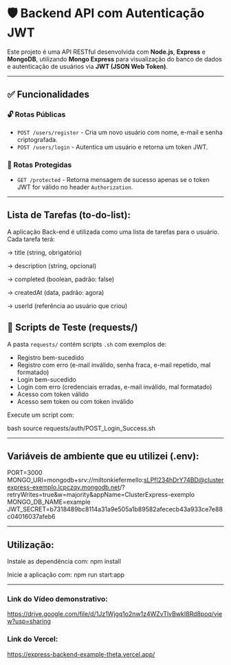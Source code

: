 # 🛡️ Backend API com Autenticação JWT

Este projeto é uma API RESTful desenvolvida com **Node.js**, **Express** e **MongoDB**, utilizando **Mongo Express** para visualização do banco de dados e autenticação de usuários via **JWT (JSON Web Token)**.

---

## ✅ Funcionalidades

### 🔓 Rotas Públicas
- `POST /users/register` - Cria um novo usuário com nome, e-mail e senha criptografada.
- `POST /users/login` - Autentica um usuário e retorna um token JWT.

### 🔐 Rotas Protegidas
- `GET /protected` - Retorna mensagem de sucesso apenas se o token JWT for válido no header `Authorization`.

---
## Lista de Tarefas (to-do-list):

A aplicação Back-end é utilizada como uma lista de tarefas para o usuário.
Cada tarefa terá:

-> title (string, obrigatório)

-> description (string, opcional)

-> completed (boolean, padrão: false)

-> createdAt (data, padrão: agora)

-> userId (referência ao usuário que criou)

## 🧪 Scripts de Teste (requests/)

A pasta `requests/` contém scripts `.sh` com exemplos de:

- Registro bem-sucedido
- Registro com erro (e-mail inválido, senha fraca, e-mail repetido, mal formatado)
- Login bem-sucedido
- Login com erro (credenciais erradas, e-mail inválido, mal formatado)
- Acesso com token válido
- Acesso sem token ou com token inválido

Execute um script com:

bash
source requests/auth/POST_Login_Success.sh

---
## Variáveis de ambiente que eu utilizei (.env):

PORT=3000
MONGO_URI=mongodb+srv://miltonkiefermello:sLPfl234hDrY74BD@clusterexpress-exemplo.lcpczqy.mongodb.net/?retryWrites=true&w=majority&appName=ClusterExpress-exemplo
MONGO_DB_NAME=example
JWT_SECRET=b7318489bc8114a31a9e505a1b89582afececb43a933ce7e88c04016037afeb6

---
## Utilização:

Instale as dependência com:
npm install

Inicie a aplicação com:
npm run start:app

---
### Link do Vídeo demonstrativo:
https://drive.google.com/file/d/1Jz1Wjgq1o2nw1z4WZvTlvBwkI8Rd8poq/view?usp=sharing

### Link do Vercel:
https://express-backend-example-theta.vercel.app/


